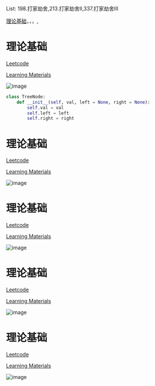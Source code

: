 List: 198.打家劫舍,213.打家劫舍II,337.打家劫舍III  


[理论基础](#01)，[](#02)，[](#03)，[](#04),[](#05)

# <span id="01">理论基础</span>

[Leetcode]() 

[Learning Materials]()

![image](../images/.png)

```python
class TreeNode:
    def __init__(self, val, left = None, right = None):
        self.val = val
        self.left = left
        self.right = right
```

# <span id="02">理论基础</span>

[Leetcode]() 

[Learning Materials]()

![image](../images/.png)

# <span id="03">理论基础</span>

[Leetcode]() 

[Learning Materials]()

![image](../images/.png)

# <span id="04">理论基础</span>

[Leetcode]() 

[Learning Materials]()

![image](../images/.png)

# <span id="05">理论基础</span>

[Leetcode]() 

[Learning Materials]()

![image](../images/.png)
